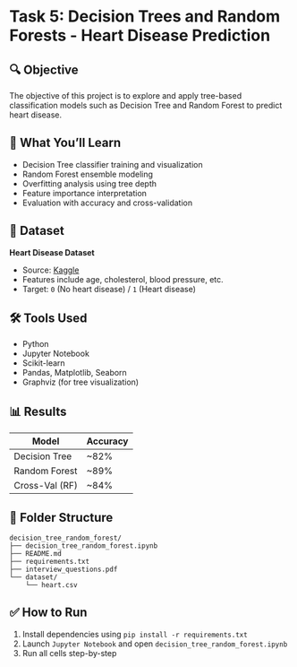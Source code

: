 # Task 5: Decision Trees and Random Forests - Heart Disease Prediction

## 🔍 Objective
The objective of this project is to explore and apply tree-based classification models such as Decision Tree and Random Forest to predict heart disease.

## 🧠 What You’ll Learn
- Decision Tree classifier training and visualization
- Random Forest ensemble modeling
- Overfitting analysis using tree depth
- Feature importance interpretation
- Evaluation with accuracy and cross-validation

## 📂 Dataset
**Heart Disease Dataset**
- Source: [Kaggle](https://www.kaggle.com/datasets/johnsmith88/heart-disease-dataset)
- Features include age, cholesterol, blood pressure, etc.
- Target: `0` (No heart disease) / `1` (Heart disease)

## 🛠️ Tools Used
- Python
- Jupyter Notebook
- Scikit-learn
- Pandas, Matplotlib, Seaborn
- Graphviz (for tree visualization)

## 📊 Results
| Model             | Accuracy |
|------------------|----------|
| Decision Tree     | ~82%     |
| Random Forest     | ~89%     |
| Cross-Val (RF)    | ~84%     |

## 📁 Folder Structure
```
decision_tree_random_forest/
├── decision_tree_random_forest.ipynb
├── README.md
├── requirements.txt
├── interview_questions.pdf
└── dataset/
    └── heart.csv
```

## ✅ How to Run
1. Install dependencies using `pip install -r requirements.txt`
2. Launch `Jupyter Notebook` and open `decision_tree_random_forest.ipynb`
3. Run all cells step-by-step
